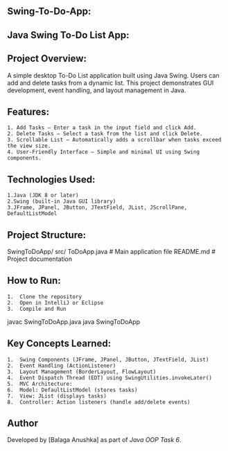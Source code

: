 Swing-To-Do-App:
-----------------
Java Swing To-Do List App:
--------------------------

Project Overview:
-----------------
A simple desktop To-Do List application built using Java Swing.
Users can add and delete tasks from a dynamic list.
This project demonstrates GUI development, event handling, and layout management in Java.

Features:
--------- 
	1. Add Tasks — Enter a task in the input field and click Add.
	2. Delete Tasks — Select a task from the list and click Delete.
	3. Scrollable List — Automatically adds a scrollbar when tasks exceed the view size.
	4. User-Friendly Interface — Simple and minimal UI using Swing components.

Technologies Used:
------------------ 
	1.Java (JDK 8 or later)
	2.Swing (built-in Java GUI library)
	3.JFrame, JPanel, JButton, JTextField, JList, JScrollPane, DefaultListModel

Project Structure:
------------------
SwingToDoApp/
src/
ToDoApp.java      # Main application file
README.md         # Project documentation

How to Run:
-----------
	1.	Clone the repository
	2.	Open in IntelliJ or Eclipse
	3.	Compile and Run
  javac SwingToDoApp.java
  java SwingToDoApp

 Key Concepts Learned:
 ---------------------
	1.	Swing Components (JFrame, JPanel, JButton, JTextField, JList)
	2.	Event Handling (ActionListener)
	3.	Layout Management (BorderLayout, FlowLayout)
	4.	Event Dispatch Thread (EDT) using SwingUtilities.invokeLater()
	5.	MVC Architecture:
	6.	Model: DefaultListModel (stores tasks)
	7.	View: JList (displays tasks)
	8.	Controller: Action listeners (handle add/delete events)

Author
-------
Developed by [Balaga Anushka] as part of *Java OOP Task 6*.


